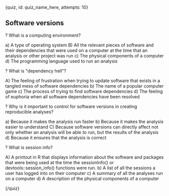 
{quiz, id: quiz_name_here, attempts: 10}

## Software versions

? What is a computing environment?

a) A type of operating system
B) All the relevant pieces of software and their dependencies that were used on a computer at the time that an analysis or other project was run
c) The physical components of a computer
d) The programming language used to run an analysis

? What is "dependency hell"?

A) The feeling of frustration when trying to update software that exists in a tangled mess of software dependencies
b) The name of a popular computer game
c) The process of trying to find software dependencies
d) The feeling of euphoria when all software dependencies have been resolved

? Why is it important to control for software versions in creating reproducible analyses?

a) Because it makes the analysis run faster
b) Because it makes the analysis easier to understand
C) Because software versions can directly affect not only whether an analysis will be able to run, but the results of the analysis
d) Because it ensures that the analysis is correct

? What is session info?

A) A printout in R that displays information about the software and packages that were being used at the time the sessionInfo() or devtools::session_info() functions were run.
b) A list of all the sessions a user has logged into on their computer
c) A summary of all the analyses run on a computer
d) A description of the physical components of a computer

{/quiz}
